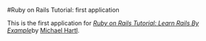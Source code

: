 #Ruby on Rails Tutorial: first application

This is the first application for [*Ruby on Rails Tutorial: Learn Rails By Example*](http://railstutorial.org/)by [Michael Hartl](http://michaelhartl.com).
